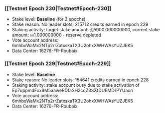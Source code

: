### [[Testnet Epoch 230|Testnet#Epoch-230]]
* Stake level: **Baseline** (for 2 epochs)
* Stake reason: No leader slots; 215712 credits earned in epoch 229
* Staking activity: target stake amount: ◎5000.000000000, current stake amount: ◎1.000000000 - reserve depleted
* Vote account address: 6mhbxWaMx2NTp2rrZatxskaTX3U2ohxXWHWAsYUZJEK5
* Data Center: 16276-FR-Roubaix
### [[Testnet Epoch 229|Testnet#Epoch-229]]
* Stake level: **Baseline**
* Stake reason: No leader slots; 154641 credits earned in epoch 228
* Staking activity: stake account busy due to stake activation of Ep7uppmdFxx8M5aaweRDfaSH2cqZ3SXfDUEMD1PYUaon
* Vote account address: 6mhbxWaMx2NTp2rrZatxskaTX3U2ohxXWHWAsYUZJEK5
* Data Center: 16276-FR-Roubaix